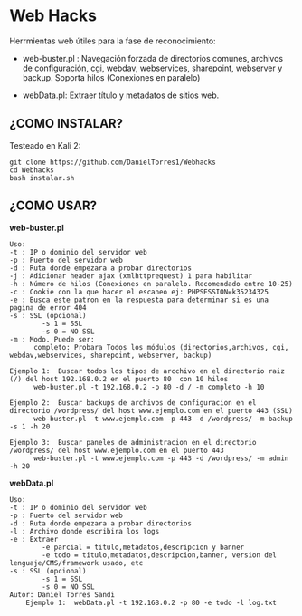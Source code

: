 # Web Hacks

Herrmientas web útiles para la fase de reconocimiento:

- web-buster.pl : Navegación forzada de directorios comunes, archivos de configuración, cgi, webdav, webservices, sharepoint, webserver y backup. Soporta hilos (Conexiones en paralelo)
    	  
- webData.pl: Extraer título y metadatos de sitios web.



## ¿COMO INSTALAR?

Testeado en Kali 2:

    git clone https://github.com/DanielTorres1/Webhacks
    cd Webhacks
    bash instalar.sh


## ¿COMO USAR?
**web-buster.pl**

    Uso:  
    -t : IP o dominio del servidor web 
    -p : Puerto del servidor web 
    -d : Ruta donde empezara a probar directorios 
    -j : Adicionar header ajax (xmlhttprequest) 1 para habilitar 
    -h : Número de hilos (Conexiones en paralelo. Recomendado entre 10-25) 
    -c : Cookie con la que hacer el escaneo ej: PHPSESSION=k35234325 
    -e : Busca este patron en la respuesta para determinar si es una pagina de error 404
    -s : SSL (opcional) 
    		-s 1 = SSL 
    		-s 0 = NO SSL 
    -m : Modo. Puede ser: 
    	  completo: Probara Todos los módulos (directorios,archivos, cgi, webdav,webservices, sharepoint, webserver, backup)
    	      
    Ejemplo 1:  Buscar todos los tipos de arcchivo en el directorio raiz (/) del host 192.168.0.2 en el puerto 80  con 10 hilos
    	  web-buster.pl -t 192.168.0.2 -p 80 -d / -m completo -h 10 
    
    Ejemplo 2:  Buscar backups de archivos de configuracion en el directorio /wordpress/ del host www.ejemplo.com en el puerto 443 (SSL)  
    	  web-buster.pl -t www.ejemplo.com -p 443 -d /wordpress/ -m backup -s 1 -h 20

    Ejemplo 3:  Buscar paneles de administracion en el directorio /wordpress/ del host www.ejemplo.com en el puerto 443 
    	  web-buster.pl -t www.ejemplo.com -p 443 -d /wordpress/ -m admin -h 20

**webData.pl**

    Uso:  
    -t : IP o dominio del servidor web 
    -p : Puerto del servidor web 
    -d : Ruta donde empezara a probar directorios 
    -l : Archivo donde escribira los logs 
    -e : Extraer 
    		-e parcial = titulo,metadatos,descripcion y banner 
    		-e todo = titulo,metadatos,descripcion,banner, version del lenguaje/CMS/framework usado, etc
    -s : SSL (opcional) 
    		-s 1 = SSL 
    		-s 0 = NO SSL 
    Autor: Daniel Torres Sandi 
    	Ejemplo 1:  webData.pl -t 192.168.0.2 -p 80 -e todo -l log.txt


